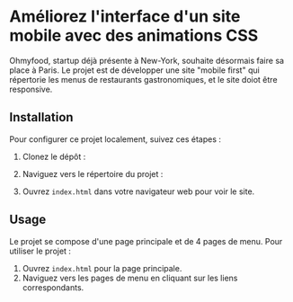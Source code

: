 
# Améliorez l'interface d'un site mobile avec des animations CSS

Ohmyfood, startup déjà présente à New-York, souhaite désormais faire sa place à Paris.  Le projet est de développer une site "mobile first" qui répertorie les menus de restaurants gastronomiques, et le site doiot être responsive.

## Installation

Pour configurer ce projet localement, suivez ces étapes :

1. Clonez le dépôt :

2. Naviguez vers le répertoire du projet :

3. Ouvrez `index.html` dans votre navigateur web pour voir le site.

## Usage

Le projet se compose d'une page principale et de 4 pages de menu. Pour utiliser le projet :

1. Ouvrez `index.html` pour la page principale.
2. Naviguez vers les pages de menu en cliquant sur les liens correspondants.

